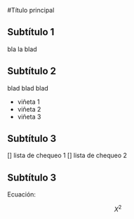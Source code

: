 #Título principal

## Subtítulo 1

bla la blad 

## Subtítulo 2

blad blad blad 

* viñeta 1
* viñeta 2
* viñeta 3

## Subtítulo 3 

[] lista de chequeo 1
[] lista de chequeo 2 

## Subtítulo 3 

Ecuación: 

$$X^2$$
